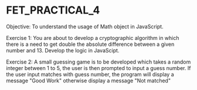 # FET_PRACTICAL_4
Objective: To understand the usage of Math object in JavaScript.


Exercise 1:
You are about to develop a cryptographic algorithm in which there is a need to get double the
absolute difference between a given number and 13. Develop the logic in JavaScipt.

Exercise 2:
A small guessing game is to be developed which takes a random integer between 1 to 5, the
user is then prompted to input a guess number.
If the user input matches with guess number, the program will display a message &quot;Good Work&quot;
otherwise display a message &quot;Not matched&quot;
